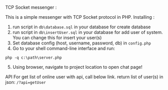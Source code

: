 TCP Socket messenger :

This is a simple messenger with TCP Socket protocol in PHP.
Installing :

1. run script in `db\database.sql` in your database for create database
2. run script in `db\insertUser.sql` in your database for add user of system. You can change this for insert your user(s)
3. Set database config (host, username, password, db) in `config.php`
4. Go to your shell command-line interface and run:
	
````php -q c:\path\server.php````

5. Using browser, navigate to project location to open chat page!

API
For get list of online user with api, call below link. return list of user(s) in json:
```/?api=getUser```
